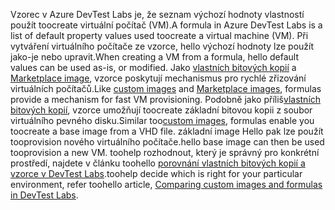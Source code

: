 <span data-ttu-id="b6650-101">Vzorec v Azure DevTest Labs je, že seznam výchozí hodnoty vlastností použít toocreate virtuální počítač (VM).</span><span class="sxs-lookup"><span data-stu-id="b6650-101">A formula in Azure DevTest Labs is a list of default property values used toocreate a virtual machine (VM).</span></span> <span data-ttu-id="b6650-102">Při vytváření virtuálního počítače ze vzorce, hello výchozí hodnoty lze použít jako-je nebo upravit.</span><span class="sxs-lookup"><span data-stu-id="b6650-102">When creating a VM from a formula, hello default values can be used as-is, or modified.</span></span> <span data-ttu-id="b6650-103">Jako [vlastních bitových kopií](../articles/devtest-lab/devtest-lab-create-template.md) a [Marketplace image](../articles/devtest-lab/devtest-lab-configure-marketplace-images.md), vzorce poskytují mechanismus pro rychlé zřizování virtuálních počítačů.</span><span class="sxs-lookup"><span data-stu-id="b6650-103">Like [custom images](../articles/devtest-lab/devtest-lab-create-template.md) and [Marketplace images](../articles/devtest-lab/devtest-lab-configure-marketplace-images.md), formulas provide a mechanism for fast VM provisioning.</span></span> <span data-ttu-id="b6650-104">Podobně jako příliš[vlastních bitových kopií](../articles/devtest-lab/devtest-lab-create-template.md), vzorce umožňují toocreate základní bitovou kopii z soubor virtuálního pevného disku.</span><span class="sxs-lookup"><span data-stu-id="b6650-104">Similar too[custom images](../articles/devtest-lab/devtest-lab-create-template.md), formulas enable you toocreate a base image from a VHD file.</span></span> <span data-ttu-id="b6650-105">základní image Hello pak lze použít tooprovision nového virtuálního počítače.</span><span class="sxs-lookup"><span data-stu-id="b6650-105">hello base image can then be used tooprovision a new VM.</span></span> <span data-ttu-id="b6650-106">toohelp rozhodnout, který je správný pro konkrétní prostředí, najdete v článku toohello [porovnání vlastních bitových kopií a vzorce v DevTest Labs](../articles/devtest-lab/devtest-lab-comparing-vm-base-image-types.md).</span><span class="sxs-lookup"><span data-stu-id="b6650-106">toohelp decide which is right for your particular environment, refer toohello article, [Comparing custom images and formulas in DevTest Labs](../articles/devtest-lab/devtest-lab-comparing-vm-base-image-types.md).</span></span>

